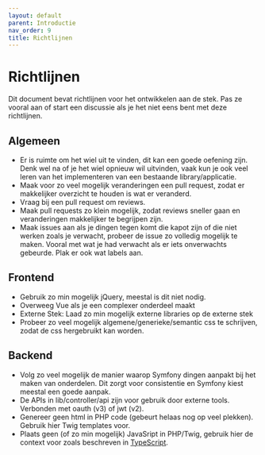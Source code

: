 ```yaml
---
layout: default
parent: Introductie
nav_order: 9
title: Richtlijnen
---
```


# Richtlijnen

Dit document bevat richtlijnen voor het ontwikkelen aan de stek. Pas ze vooral aan of start een discussie als je het niet eens bent met deze richtlijnen.

## Algemeen

- Er is ruimte om het wiel uit te vinden, dit kan een goede oefening zijn. Denk wel na of je het wiel opnieuw wil uitvinden, vaak kun je ook veel leren van het implementeren van een bestaande library/applicatie.
- Maak voor zo veel mogelijk veranderingen een pull request, zodat er makkelijker overzicht te houden is wat er veranderd.
- Vraag bij een pull request om reviews.
- Maak pull requests zo klein mogelijk, zodat reviews sneller gaan en veranderingen makkelijker te begrijpen zijn.
- Maak issues aan als je dingen tegen komt die kapot zijn of die niet werken zoals je verwacht, probeer de issue zo volledig mogelijk te maken. Vooral met wat je had verwacht als er iets onverwachts gebeurde. Plak er ook wat labels aan.

## Frontend

- Gebruik zo min mogelijk jQuery, meestal is dit niet nodig.
- Overweeg Vue als je een complexer onderdeel maakt
- Externe Stek: Laad zo min mogelijk externe libraries op de externe stek
- Probeer zo veel mogelijk algemene/generieke/semantic css te schrijven, zodat de css hergebruikt kan worden.

## Backend

- Volg zo veel mogelijk de manier waarop Symfony dingen aanpakt bij het maken van onderdelen. Dit zorgt voor consistentie en Symfony kiest meestal een goede aanpak.
- De APIs in lib/controller/api zijn voor gebruik door externe tools. Verbonden met oauth (v3) of jwt (v2).
- Genereer geen html in PHP code (gebeurt helaas nog op veel plekken). Gebruik hier Twig templates voor.
- Plaats geen (of zo min mogelijk) JavaSript in PHP/Twig, gebruik hier de context voor zoals beschreven in [TypeScript](../frontent/typescript.md).
